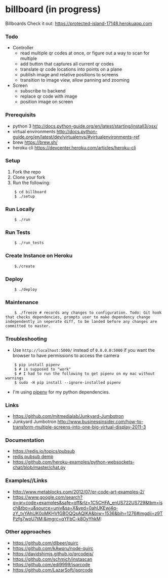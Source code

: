 # billboard (in progress)
Billboards
Check it out: https://protected-island-17148.herokuapp.com

### Todo
* Controller
  * read multiple qr codes at once, or figure out a way to scan for multiple
  * add button that captures all current qr codes
  * translate qr code locations into points on a plane
  * publish image and relative positions to screens
  * transition to image view, allow panning and zooming
* Screen
  * subscribe to backend
  * replace qr code with image 
  * position image on screen  

### Prerequisits

- python 3 http://docs.python-guide.org/en/latest/starting/install3/osx/
- virtual environments http://docs.python-guide.org/en/latest/dev/virtualenvs/#virtualenvironments-ref
- brew https://brew.sh/
- heroku cli https://devcenter.heroku.com/articles/heroku-cli

### Setup 
1) Fork the repo
2) Clone your fork
3) Run the following:
```
    $ cd billboard
    $ ./setup
```
### Run Locally
```
    $ ./run
```
### Run Tests
```
    $ ./run_tests
```
### Create Instance on Heroku
```
    $./create
```

### Deploy
```
    $ ./deploy
```

### Maintenance
```
    $ ./freeze # records any changes to configuration. Todo: Git hook that checks dependencies, prompts user to make dependency change independently in seperate diff, to be landed before any changes are committed to master.
```

### Troubleshooting
* Use `http://localhost:5000/` instead of `0.0.0.0:5000` if you want the browser to have permissions to access the camera
```
    $ pip install pipenv
    $ # is supposed to "work"
    $ # I had to run the following to get pipenv on my mac without warnings
    $ sudo -H pip install --ignore-installed pipenv
```

* I'm using [pipenv](http://docs.pipenv.org/) for my python dependencies.


### Links
* https://github.com/mitmedialab/Junkyard-Jumbotron
* Junkyard Jumbotron http://www.businessinsider.com/how-to-transform-multiple-screens-into-one-big-virtual-display-2011-3

### Documentation
* https://redis.io/topics/pubsub
* [redis pubsub demp](https://gist.github.com/pietern/348262)
* https://github.com/heroku-examples/python-websockets-chat/blob/master/chat.py


### Examples//Links
* http://www.metablocks.com/2012/07/qr-code-art-examples-2/
* https://www.google.com/search?q=qr+code+examples&safe=off&rlz=1C5CHFA_enUS722US729&tbm=isch&tbo=u&source=univ&sa=X&ved=0ahUKEwj4q-zY_tvYAhUK0oMKHVfGBOQQsAQIKA&biw=1536&bih=1276#imgdii=z9TPzfg7wpU7tM:&imgrc=qYFbC-k8OyYhkM:


### Other approaches
* https://github.com/dlbeer/quirc
* https://github.com/kAworu/node-quirc
* https://davidshimjs.github.io/qrcodejs/
* https://github.com/schmich/instascan
* https://github.com/edi9999/jsqrcode
* https://github.com/LazarSoft/jsqrcode

